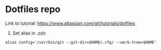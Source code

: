 # Dotfiles repo

Link to tutorial: https://www.atlassian.com/git/tutorials/dotfiles

1. Set alias in .zsh:

`alias config='/usr/bin/git --git-dir=$HOME/.cfg/ --work-tree=$HOME'`
